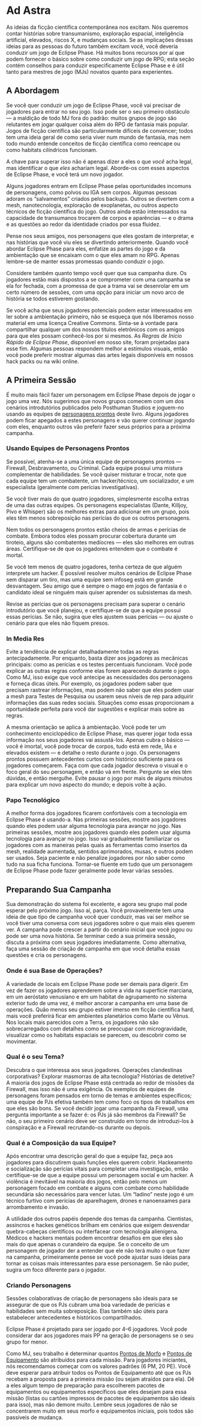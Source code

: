 # Ad Astra

As ideias da ficção científica contemporânea nos excitam. Nós queremos contar histórias sobre transumanismo, exploração espacial, inteligência artificial, elevados, riscos X, e mudanças sociais. Se as implicações dessas ideias para as pessoas do futuro também excitam você, você deveria conduzir um jogo de Eclipse Phase. Há muitos bons recursos por aí que podem fornecer o básico sobre como conduzir um jogo de RPG; esta seção contém conselhos para conduzir especificamente Eclipse Phase e é útil tanto para mestres de jogo (MJs) novatos quanto para experientes.

## A Abordagem

Se você quer conduzir um jogo de Eclipse Phase, você vai precisar de jogadores para entrar no seu jogo. Isso pode ser o seu primeiro obstáculo — a maldição de todo MJ fora do padrão: muitos grupos de jogo são relutantes em jogar qualquer coisa além do RPG de fantasia mais popular. Jogos de ficção científica são particularmente difíceis de convencer; todos tem uma ideia geral de como seria viver num mundo de fantasia, mas nem todo mundo entende conceitos de ficção científica como reencape ou como habitats cilíndricos funcionam.

A chave para superar isso não é apenas dizer a eles o que _você_ acha legal, mas identificar o que _eles_ achariam legal. Aborde-os com esses aspectos de Eclipse Phase, e você terá um novo jogador.

Alguns jogadores entram em Eclipse Phase pelas oportunidades incomuns de personagens, como polvos ou IGA sem corpos. Algumas pessoas adoram os “salvamentos” criados pelos backups. Outros se divertem com a mesh, nanotecnologia, exploração de exoplanetas, ou outros aspecto técnicos de ficção científica do jogo. Outros ainda estão interessados na capacidade de transumanos trocarem de corpos e aparências — e o drama e as questões ao redor da identidade criados por essa fluidez.

Pense nos seus amigos, nos personagens que eles gostam de interpretar, e nas histórias que você viu eles se divertindo anteriormente. Quando você abordar Eclipse Phase para eles, enfatize as partes do jogo e da ambientação que se encaixam com o que eles amam no RPG. Apenas lembre-se de manter essas promessas quando conduzir o jogo.

Considere também quanto tempo você quer que sua campanha dure. Os jogadores estão mais dispostos a se comprometer com uma campanha se ela for fechada, com a promessa de que a trama vai se desenrolar em um certo número de sessões, com uma opção para iniciar um novo arco de história se todos estiverem gostando.

Se você acha que seus jogadores potenciais podem estar interessados em ler sobre a ambientação primeiro, não se esqueça que nós liberamos nosso material em uma licença Creative Commons. Sinta-se à vontade para compartilhar qualquer um dos nossos títulos eletrônicos com os amigos para que eles possam conhecê-los por si mesmos. As _Regras de Início Rápido de Eclipse Phase_, disponível em nosso site, foram projetadas para esse fim. Algumas pessoas respondem melhor a estímulos visuais, então você pode preferir mostrar algumas das artes legais disponíveis em nossos hack packs ou na wiki online.

## A Primeira Sessão

É muito mais fácil fazer um personagem em Eclipse Phase depois de jogar o jogo uma vez. Nós sugerimos que novos grupos comecem com um dos cenários introdutórios publicados pelo Posthuman Studios e joguem-no usando as equipes de [personagens prontos](../05/00-sample-characters.md) deste livro. Alguns jogadores podem ficar apegados a estes personagens e vão querer continuar jogando com eles, enquanto outros vão preferir fazer seus próprios para a próxima campanha.

### Usando Equipes de Personagens Prontos

Se possível, atenha-se a uma única equipe de personagens prontos — Firewall, Desbravamento, ou Criminal. Cada equipe possui uma mistura complementar de habilidades. Se você quiser misturar e trocar, note que cada equipe tem um combatente, um hacker/técnico, um socializador, e um especialista (geralmente com perícias investigativas).

Se você tiver mais do que quatro jogadores, simplesmente escolha extras de uma das outras equipes. Os personagens especialistas (Dante, Killjoy, Pivo e Whisper) são os melhores extras para adicionar em um grupo, pois eles têm menos sobreposição nas perícias do que os outros personagens.

Nem todos os personagens prontos estão cheios de armas e perícias de combate. Embora todos eles possam procurar cobertura durante um tiroteio, alguns são combatentes medíocres — eles são melhores em outras áreas. Certifique-se de que os jogadores entendem que o combate é mortal.

Se você tem menos de quatro jogadores, tenha certeza de que alguém interprete um hacker. É possível resolver muitos cenários de Eclipse Phase sem disparar um tiro, mas uma equipe sem infoseg está em grande desvantagem. Seu amigo que é sempre o mago em jogos de fantasia é o candidato ideal se ninguém mais quiser aprender os subsistemas da mesh.

Revise as perícias que os personagens precisam para superar o cenário introdutório que você planejou, e certifique-se de que a equipe possui essas perícias. Se não, sugira que eles ajustem suas perícias — ou ajuste o cenário para que eles não fiquem presos.

### In Media Res

Evite a tendência de explicar detalhadamente todas as regras antecipadamente. Por enquanto, basta dizer aos jogadores as mecânicas principais: como as perícias e os testes percentuais funcionam. Você pode explicar as outras regras conforme elas forem aparecendo durante o jogo. Como MJ, isso exige que você antecipe as necessidades dos personagens e forneça dicas úteis. Por exemplo, os jogadores podem saber que precisam rastrear informações, mas podem não saber que eles podem usar a mesh para Testes de Pesquisa ou usarem seus níveis de rep para adquirir informações das suas redes sociais. Situações como essas proporcionam a oportunidade perfeita para você dar sugestões e explicar mais sobre as regras.

A mesma orientação se aplica à ambientação. Você pode ter um conhecimento enciclopédico de Eclipse Phase, mas querer jogar toda essa informação nos seus jogadores vai assustá-los. Apenas cubra o básico — você é imortal, você pode trocar de corpos, tudo está em rede, IAs e elevados existem — e detalhe o resto durante o jogo. Os personagens prontos possuem antecedentes curtos com histórico suficiente para os jogadores começarem. Faça com que cada jogador descreva o visual e o foco geral do seu personagem, e então vá em frente. Pergunte se eles têm dúvidas, e então mergulhe. Evite pausar o jogo por mais de alguns minutos para explicar um novo aspecto do mundo; e depois volte à ação.

### Papo Tecnológico

A melhor forma dos jogadores ficarem confortáveis com a tecnologia em Eclipse Phase é usando-a. Nas primeiras sessões, mostre aos jogadores quando eles podem usar alguma tecnologia para avançar no jogo. Nas primeiras sessões, mostre aos jogadores quando eles podem usar alguma tecnologia para avançar no jogo. Isso vai gradualmente familiarizar os jogadores com as maneiras pelas quais as ferramentas como insertos da mesh, realidade aumentada, sentidos aprimorados, musas, e outros podem ser usados. Seja paciente e não penalize jogadores por não saber como tudo na sua ficha funciona. Tornar-se fluente em tudo que um personagem de Eclipse Phase pode fazer geralmente pode levar várias sessões.

## Preparando Sua Campanha

Sua demonstração do sistema foi excelente, e agora seu grupo mal pode esperar pelo próximo jogo. Isso aí, parça. Você provavelmente tem uma ideia de que tipo de campanha você quer conduzir, mas vai ser melhor se você tiver uma conversa com seus jogadores sobre o que mais eles querem ver. A campanha pode crescer a partir do cenário inicial que você jogou ou pode ser uma nova história. Se terminar cedo a sua primeira sessão, discuta a próxima com seus jogadores imediatamente. Como alternativa, faça uma sessão de criação de campanha em que você detalha essas questões e cria os personagens.

### Onde é sua Base de Operações?

A variedade de locais em Eclipse Phase pode ser demais para digerir. Em vez de fazer os jogadores aprenderem sobre a vida na superfície marciana, em um aeróstato venusiano e em um habitat de agrupamento no sistema exterior tudo de uma vez, é melhor ancorar a campanha em uma base de operações. Quão menos seu grupo estiver imerso em ficção científica hard, mais você preferirá ficar em ambientes planetários como Marte ou Vênus. Nos locais mais parecidos com a Terra, os jogadores não são sobrecarregados com detalhes como se preocupar com microgravidade, visualizar como os habitats espaciais se parecem, ou descobrir como se movimentar.

### Qual é o seu Tema?

Descubra o que interessa aos seus jogadores. Operações clandestinas corporativas? Explorar masmorras de alta tecnologia? Histórias de detetive? A maioria dos jogos de Eclipse Phase está centrada ao redor de missões da Firewall, mas isso não é uma exigência. Os exemplos de equipes de personagens foram pensados em torno de temas e ambientes específicos; uma equipe de PJs efetiva também tem como foco os tipos de trabalhos em que eles são bons. Se você decidir jogar uma campanha da Firewall, uma pergunta importante a se fazer é: os PJs já são membros da Firewall? Se não, o seu primeiro cenário deve ser construído em torno de introduzi-los à conspiração e a Firewall recrutando-os durante ou depois.

### Qual é a Composição da sua Equipe?

Após encontrar uma descrição geral do que a equipe faz, peça aos jogadores para discutirem quais funções eles querem cobrir. Hackeamento e socialização são perícias vitais para completar uma investigação, então certifique-se de que a equipe possui um personagem social e um hacker. A violência é inevitável na maioria dos jogos, então pelo menos um personagem focado em combate e alguns com combate como habilidade secundária são necessários para vencer lutas. Um “ladino” neste jogo é um técnico furtivo com perícias de aparelhagem, drones e nanoenxames para arrombamento e invasão.

A utilidade dos outros papéis depende dos temas da campanha. Cientistas, assincros e hackes genéticos brilham em cenários que exigem desvendar quebra-cabeças científicos ou interfacear com tecnologia alienígena. Médicos e hackers mentais podem encontrar desafios em que eles são mais do que apenas o curandeiro da equipe. Se o conceito de um personagem de jogador der a entender que ele não terá muito o que fazer na campanha, primeiramente pense se você pode ajustar suas ideias para tornar as coisas mais interessantes para esse personagem. Se não puder, sugira um foco diferente para o jogador.

### Criando Personagens

Sessões colaborativas de criação de personagens são ideais para se assegurar de que os PJs cubram uma boa variedade de perícias e habilidades sem muita sobreposição. Elas também são úteis para estabelecer antecedentes e históricos compartilhados.

Eclipse Phase é projetado para ser jogado por 4–6 jogadores. Você pode considerar dar aos jogadores mais PP na geração de personagens se o seu grupo for menor.

Como MJ, seu trabalho é determinar quantos [Pontos de Morfo](../15/03-acquiring-morphs.md#determining-morph-points) e [Pontos de Equipamento](../16/02-acquiring-gear.md#missions-and-gear-points) são atribuídos para cada missão. Para jogadores iniciantes, nós recomendamos começar com os valores padrões (6&nbsp;PM, 20&nbsp;PE). Você deve esperar para atribuir todos os Pontos de Equipamento até que os PJs recebam a proposta para a primeira missão (ou sejam atraídos para ela). Dê a eles algum tempo de preparação para escolherem pacotes de equipamentos ou equipamentos específicos que eles desejam para essa missão (listas ou cartões impressos de pacotes de equipamentos são ideais para isso), mas não demore muito. Lembre seus jogadores de não se concentrarem muito em seus morfo e equipamentos iniciais, pois todos são passíveis de mudança.
